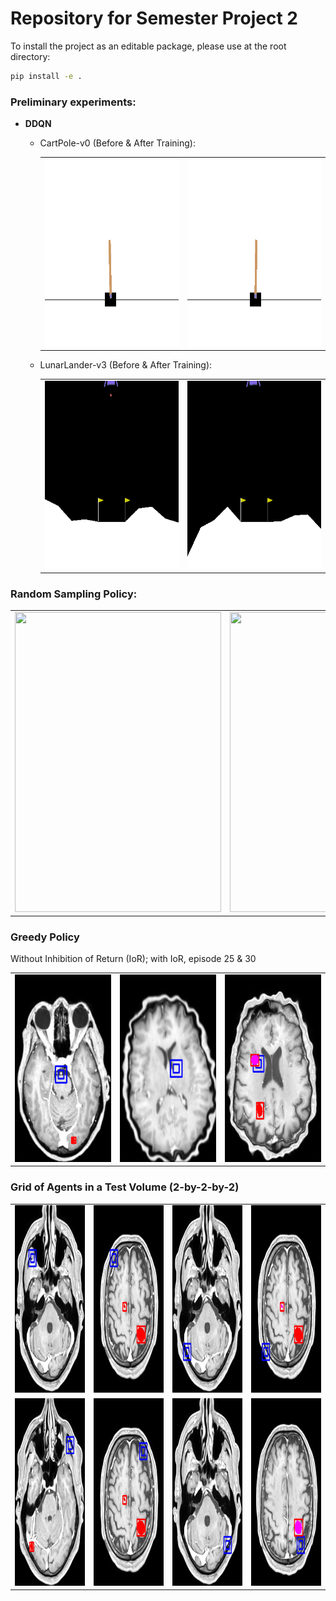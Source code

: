 # Repository for Semester Project 2
To install the project as an editable package, please use at the root directory:
```bash
pip install -e .
```
### Preliminary experiments:
- **DDQN**
  - CartPole-v0 (Before & After Training):
    <table>
      <tr>
         <td><img src="results/dqn_cart_pole/dqn_cart_pole_episode_1.gif" width=300 height=300></td>
         <td><img src="results/dqn_cart_pole/dqn_cart_pole_episode_300.gif" width=300 height=300></td>
      </tr>
    </table>
    
    
  - LunarLander-v3 (Before & After Training):
    <table>
      <tr>
         <td><img src="results/dqn_lunar_lander/dqn_lunar_lander_episode_1.gif" width=300 height=300></td>
         <td><img src="results/dqn_lunar_lander/dqn_lunar_lander_episode_500.gif" width=300 height=300></td>
      </tr>
    </table>

### Random Sampling Policy:
<table>
  <tr>
    <td><img src="results/volumetric_sampling_policy/no_title.gif" width=330 height=480></td>
    <td><img src="results/volumetric_sampling_policy/title.gif" width=750 height=480></td>
  </tr>
 </table>

### Greedy Policy
Without Inhibition of Return (IoR); with IoR, episode 25 & 30
<table>
  <tr>
    <td><img src="results/vit_greedy/train_without_inhibition_of_return_ep_15.gif" width=200 height=300></td>
    <td><img src="results/vit_greedy/train_with_inhibition_of_return_ep_25.gif" width=200 height=300></td>
    <td><img src="results/vit_greedy/train_with_inhibition_of_return_ep_30.gif" width=200 height=300></td>
   <tr>
</table>


### Grid of Agents in a Test Volume (2-by-2-by-2)
<table>
  <tr>
    <td><img src="results/vit_greedy/test_1/agent_0.gif" width=200 height=300></td>
    <td><img src="results/vit_greedy/test_1/agent_1.gif" width=200 height=300></td>
    <td><img src="results/vit_greedy/test_1/agent_2.gif" width=200 height=300></td>
    <td><img src="results/vit_greedy/test_1/agent_3.gif" width=200 height=300></td>
  <tr>
  
  <tr>
    <td><img src="results/vit_greedy/test_1/agent_4.gif" width=200 height=300></td>
    <td><img src="results/vit_greedy/test_1/agent_5.gif" width=200 height=300></td>
    <td><img src="results/vit_greedy/test_1/agent_6.gif" width=200 height=300></td>
    <td><img src="results/vit_greedy/test_1/agent_7.gif" width=200 height=300></td>
  <tr>
</table>
